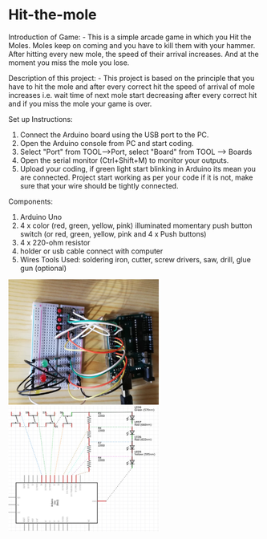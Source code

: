# Hit-the-mole

Introduction of Game: - This is a simple arcade game in which you Hit the Moles. Moles keep on coming and you have to kill them with your hammer. After hitting every new mole, the speed of their arrival increases. And at the moment you miss the mole you lose.

Description of this project: - This project is based on the principle that you have to hit the mole and after every correct hit the speed of arrival of mole increases i.e. wait time of next mole start decreasing after every correct hit and if you miss the mole your game is over.

Set up Instructions:
1.	Connect the Arduino board using the USB port to the PC.
2.	Open the Arduino console from PC and start coding.
3.	Select "Port" from TOOL-->Port, select "Board" from TOOL --> Boards
4.	Open the serial monitor (Ctrl+Shift+M) to monitor your outputs.
5.	Upload your coding, if green light start blinking in Arduino its mean you are connected. Project start working as per your code if it is not, make sure that your wire should be tightly connected.

Components:
1.	Arduino Uno
2.	4 x color (red, green, yellow, pink) illuminated momentary push button switch (or red, green, yellow, pink and 4 x Push buttons)
3.	4 x 220-ohm resistor
4.	holder or usb cable connect with computer
5.	Wires
Tools Used: soldering iron, cutter, screw drivers, saw, drill, glue gun (optional)

<!---
![](Assemble1.jpeg?v=4&s=200)
![](Schematic%20Dig.jpg)
-->
<img src="Assemble1.jpeg" width="300" height="250">
<img src="Schematic%20Dig.jpg" width="300" height="250">





